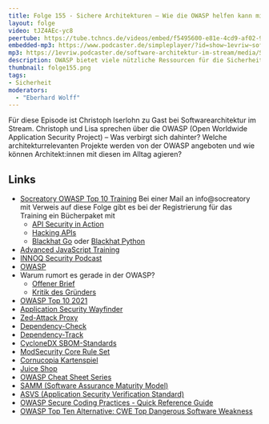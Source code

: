 ```yaml
---
title: Folge 155 - Sichere Architekturen – Wie die OWASP helfen kann mit Christoph Iserlohn
layout: folge
video: tJZ4AEc-yc8
peertube: https://tube.tchncs.de/videos/embed/f5495600-e81e-4cd9-af02-9b630a797ff9
embedded-mp3: https://www.podcaster.de/simpleplayer/?id=show~1evriw~software-architektur-im-stream~pod-6095b1e59bb34e2ced5cad6e07&v=1678467903
mp3: https://1evriw.podcaster.de/software-architektur-im-stream/media/Sichere_Architekturen_---_Wie_die_OWASP_helfen_kann_mit_Christoph_Iserlohn_und_Lisa_Moritz.mp3
description: OWASP bietet viele nützliche Ressourcen für die Sicherheit von Software. Christoph Iserlohn und Lisa Schäfer bieten einen Überblick. 
thumbnail: folge155.png
tags:
- Sicherheit
moderators:
  - "Eberhard Wolff"
---
```


Für diese Episode ist Christoph Iserlohn zu Gast bei
Softwarearchitektur im Stream. Christoph und Lisa sprechen über die
OWASP (Open Worldwide Application Security Project) – Was verbirgt
sich dahinter? Welche architekturrelevanten Projekte werden von der
OWASP angeboten und wie können Architekt:innen mit diesen im Alltag
agieren? 

## Links

- [Socreatory OWASP Top 10
  Training](https://www.socreatory.com/de/trainings/owasp)
Bei einer Mail an info@socreatory mit Verweis auf diese Folge gibt es
  bei der Registrierung für das Training ein Bücherpaket mit
    * [API Security in
	Action](https://www.manning.com/books/api-security-in-action)
	* [Hacking APIs](https://nostarch.com/hacking-apis)
	* [Blackhat Go](https://nostarch.com/blackhatgo) oder [Blackhat Python](https://nostarch.com/black-hat-python2E)
- [Advanced JavaScript
  Training](https://www.socreatory.com/de/trainings/javascript)
- [INNOQ Security Podcast](https://www.innoq.com/de/podcast/?channel=security)
- [OWASP](https://owasp.org/)
- Warum rumort es gerade in der OWASP?
  * [Offener
  Brief](https://github.com/owasp-change/owasp-change.github.io)
  * [Kritik des Gründers](https://www.reversinglabs.com/blog/owasp-at-a-crossroads-mark-curpheys-call-for-relevancy-in-the-age-of-software-supply-chain-security)
- [OWASP Top 10 2021](https://owasp.org/www-project-top-ten/)
- [Application Security Wayfinder](https://owasp.org/projects/)
- [Zed-Attack Proxy](https://owasp.org/www-project-zap/)
- [Dependency-Check](https://owasp.org/www-project-dependency-check/)
- [Dependency-Track](https://owasp.org/www-project-dependency-track/)
- [CycloneDX SBOM-Standards](https://cyclonedx.org/)
- [ModSecurity Core Rule Set](https://owasp.org/www-project-modsecurity-core-rule-set/)
- [Cornucopia Kartenspiel](https://owasp.org/www-project-cornucopia/)
- [Juice Shop](https://owasp.org/www-project-juice-shop/)
- [OWASP Cheat Sheet Series](https://cheatsheetseries.owasp.org/)
- [SAMM (Software Assurance Maturity Model)](https://owaspsamm.org/)
- [ASVS (Application Security Verification Standard)](https://owasp.org/www-project-application-security-verification-standard/)
- [OWASP Secure Coding Practices - Quick Reference Guide](https://owasp.org/www-project-secure-coding-practices-quick-reference-guide/)
- [OWASP Top Ten Alternative: CWE Top Dangerous Software Weakness](https://www.sans.org/top25-software-errors/)
